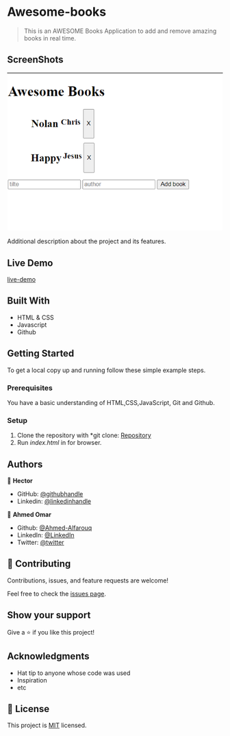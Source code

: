 # Awesome-books

> This is an AWESOME Books Application to add and remove amazing books in real time.


## ScreenShots
![screenshot](./images/screenshot.PNG)

Additional description about the project and its features.


## Live Demo
[live-demo](https://hector096.github.io/Awesome-books/)

## Built With

- HTML & CSS
- Javascript
- Github



## Getting Started

To get a local copy up and running follow these simple example steps.

### Prerequisites

You have a basic understanding of HTML,CSS,JavaScript, Git and Github. 

### Setup

1. Clone the repository with *git clone: [Repository](https://github.com/Hector096/Awesome-books)  
2. Run *index.html* in for browser.


## Authors
:bearded_person: **Hector**
  - GitHub: [@githubhandle](https://github.com/Hector096)
  - Linkedin: [@linkedinhandle](https://www.linkedin.com/in/vishal-verma-9191b8126/)

:bearded_person: **Ahmed Omar**
  - Github: [@Ahmed-Alfarouq](https://github.com/Ahmed-Alfaouq)
  - LinkedIn: [@LinkedIn](https://www.linkedin.com/in/ahmed-omar912ba9199/)
  - Twitter: [@twitter](https://twitter.com/mediocre23534)


## 🤝 Contributing

Contributions, issues, and feature requests are welcome!

Feel free to check the [issues page](https://github.com/Hector096/Conference-App/issues).

## Show your support

Give a ⭐️ if you like this project!

## Acknowledgments

- Hat tip to anyone whose code was used
- Inspiration
- etc

## 📝 License

This project is [MIT](./MIT.md) licensed.